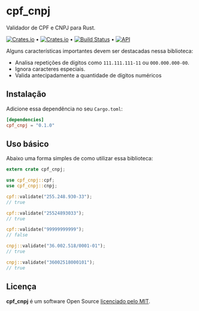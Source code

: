 # cpf_cnpj

Validador de CPF e CNPJ para Rust.

[![Crates.io](https://img.shields.io/crates/v/cpf_cnpj)](https://crates.io/crates/cpf_cnpj) &bull; [![Crates.io](https://img.shields.io/crates/l/cpf_cnpj)](https://github.com/andrelmlins/cpf_cnpj/blob/master/LICENSE) &bull; [![Build Status](https://travis-ci.com/andrelmlins/cpf_cnpj.svg?branch=master)](https://travis-ci.com/andrelmlins/cpf_cnpj) &bull; [![API](https://docs.rs/cpf_cnpj/badge.svg)](https://docs.rs/cpf_cnpj)

Alguns características importantes devem ser destacadas nessa biblioteca:

- Analisa repetições de dígitos como `111.111.111-11` ou `000.000.000-00`.
- Ignora caracteres especiais.
- Valida antecipadamente a quantidade de dígitos numéricos

## Instalação

Adicione essa dependência no seu `Cargo.toml`:

```toml
[dependencies]
cpf_cnpj = "0.1.0"
```

## Uso básico

Abaixo uma forma simples de como utilizar essa biblioteca:

```rust
extern crate cpf_cnpj;

use cpf_cnpj::cpf;
use cpf_cnpj::cnpj;

cpf::validate("255.248.930-33");
// true

cpf::validate("25524893033");
// true

cpf::validate("99999999999");
// false

cnpj::validate("36.002.518/0001-01");
// true

cnpj::validate("36002518000101");
// true
```

## Licença

**cpf_cnpj** é um software Open Source [licenciado pelo MIT](https://github.com/andrelmlins/cpf_cnpj/blob/master/LICENSE).
